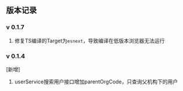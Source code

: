 ## 版本记录
### v 0.1.7
1. 修复TS编译的Target为`esnext`，导致编译在低版本浏览器无法运行

### v 0.1.4
[新增]
1. userService搜索用户接口增加parentOrgCode，只查询父机构下的用户
